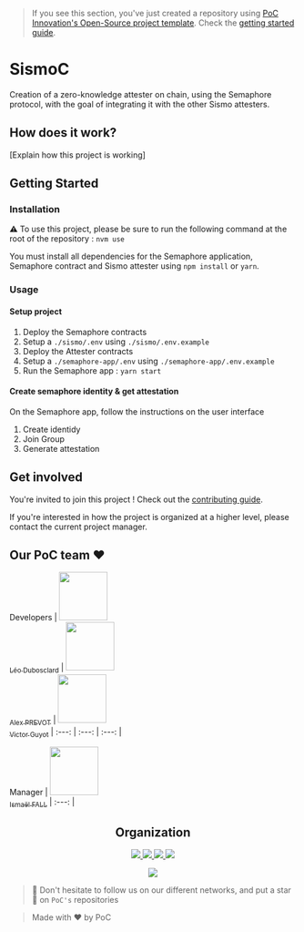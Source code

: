 > If you see this section, you've just created a repository using [PoC Innovation's Open-Source project template](https://github.com/PoCInnovation/open-source-project-template). Check the [getting started guide](./.github/getting-started.md).

# SismoC

Creation of a zero-knowledge attester on chain, using the Semaphore protocol, with the goal of integrating it with the other Sismo attesters.

## How does it work?

[Explain how this project is working]

## Getting Started

### Installation
⚠️ To use this project, please be sure to run the following command at the root of the repository : `nvm use`

You must install all dependencies for the Semaphore application, Semaphore contract and Sismo attester using `npm install` or `yarn`.

### Usage
#### Setup project
1. Deploy the Semaphore contracts
2. Setup a `./sismo/.env` using `./sismo/.env.example`
3. Deploy the Attester contracts
4. Setup a `./semaphore-app/.env` using `./semaphore-app/.env.example`
5. Run the Semaphore app : `yarn start`

#### Create semaphore identity & get attestation
On the Semaphore app, follow the instructions on the user interface

1. Create identidy
2. Join Group
3. Generate attestation

## Get involved

You're invited to join this project ! Check out the [contributing guide](./CONTRIBUTING.md).

If you're interested in how the project is organized at a higher level, please contact the current project manager.

## Our PoC team :heart:

Developers
| [<img src="https://github.com/ZerLock.png?size=85" width=85><br><sub>Léo Dubosclard</sub>](https://github.com/ZerLock) | [<img src="https://github.com/Alex-Prevot.png?size=85" width=85><br><sub>Alex PREVOT</sub>](https://github.com/Alex-Prevot) | [<img src="https://github.com/MrSIooth.png?size=85" width=85><br><sub>Victor Guyot</sub>](https://github.com/MrSIooth)
| :---: | :---: | :---: |

Manager
| [<img src="https://github.com/Doozers.png?size=85" width=85><br><sub>Ismaël FALL</sub>](https://github.com/Doozers)
| :---: |

<h2 align=center>
Organization
</h2>

<p align='center'>
    <a href="https://www.linkedin.com/company/pocinnovation/mycompany/">
        <img src="https://img.shields.io/badge/LinkedIn-0077B5?style=for-the-badge&logo=linkedin&logoColor=white">
    </a>
    <a href="https://www.instagram.com/pocinnovation/">
        <img src="https://img.shields.io/badge/Instagram-E4405F?style=for-the-badge&logo=instagram&logoColor=white">
    </a>
    <a href="https://twitter.com/PoCInnovation">
        <img src="https://img.shields.io/badge/Twitter-1DA1F2?style=for-the-badge&logo=twitter&logoColor=white">
    </a>
    <a href="https://discord.com/invite/Yqq2ADGDS7">
        <img src="https://img.shields.io/badge/Discord-7289DA?style=for-the-badge&logo=discord&logoColor=white">
    </a>
</p>
<p align=center>
    <a href="https://www.poc-innovation.fr/">
        <img src="https://img.shields.io/badge/WebSite-1a2b6d?style=for-the-badge&logo=GitHub Sponsors&logoColor=white">
    </a>
</p>

> :rocket: Don't hesitate to follow us on our different networks, and put a star 🌟 on `PoC's` repositories

> Made with :heart: by PoC